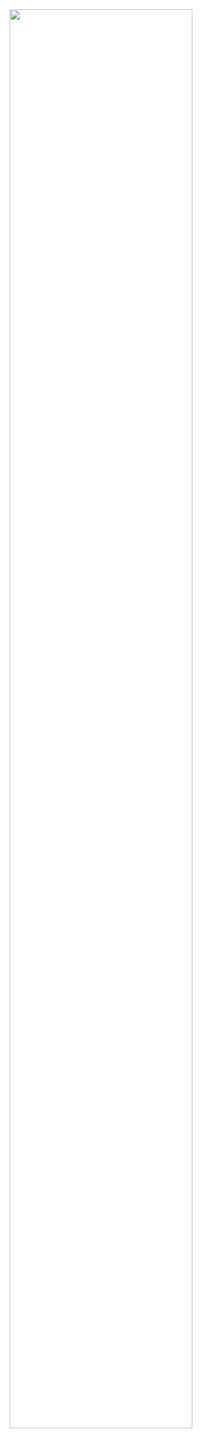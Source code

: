 <img src="https://github.com/user-attachments/assets/8bf7b6fe-777c-40a7-b47f-3c525ec106ae" alt="" height="80%">
